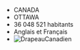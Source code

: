   - CANADA
  - OTTAWA
  - 36 048 521 habitants
  - Anglais et Français
  - ![DrapeauCanadien](https://fr.wikipedia.org/wiki/Canada#/media/File:Flag_of_Canada_(Pantone).svg)
